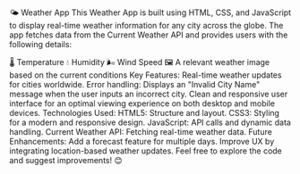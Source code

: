 🌤️ Weather App
This Weather App is built using HTML, CSS, and JavaScript to display real-time weather information for any city across the globe. The app fetches data from the Current Weather API and provides users with the following details:

🌡️ Temperature
💧 Humidity
🌬️ Wind Speed
🖼️ A relevant weather image based on the current conditions
Key Features:
Real-time weather updates for cities worldwide.
Error handling: Displays an "Invalid City Name" message when the user inputs an incorrect city.
Clean and responsive user interface for an optimal viewing experience on both desktop and mobile devices.
Technologies Used:
HTML5: Structure and layout.
CSS3: Styling for a modern and responsive design.
JavaScript: API calls and dynamic data handling.
Current Weather API: Fetching real-time weather data.
Future Enhancements:
Add a forecast feature for multiple days.
Improve UX by integrating location-based weather updates.
Feel free to explore the code and suggest improvements! 😊

